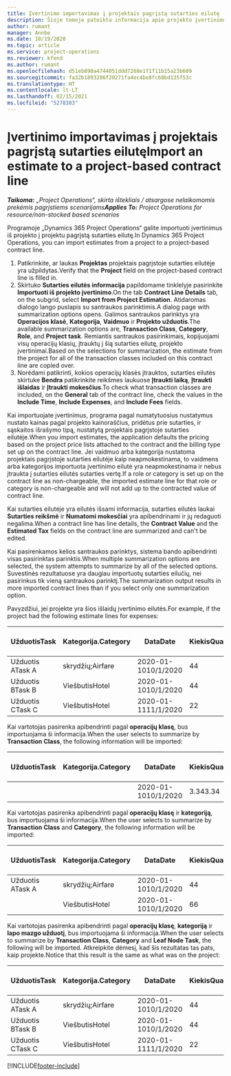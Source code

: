 ```yaml
---
title: Įvertinimo importavimas į projektais pagrįstą sutarties eilutę
description: Šioje temoje pateikta informacija apie projekto įvertinimų importavimą į sutarties eilutę.
author: rumant
manager: Annbe
ms.date: 10/19/2020
ms.topic: article
ms.service: project-operations
ms.reviewer: kfend
ms.author: rumant
ms.openlocfilehash: d51eb890a4744051ddd7268e1f1f11b15a23b609
ms.sourcegitcommit: fa32b1893286f20271fa4ec4be8fc68bd135f53c
ms.translationtype: HT
ms.contentlocale: lt-LT
ms.lasthandoff: 02/15/2021
ms.locfileid: "5278383"
---
```

# <a name="import-an-estimate-to-a-project-based-contract-line"></a><span data-ttu-id="6c149-103">Įvertinimo importavimas į projektais pagrįstą sutarties eilutę</span><span class="sxs-lookup"><span data-stu-id="6c149-103">Import an estimate to a project-based contract line</span></span>

<span data-ttu-id="6c149-104">_**Taikoma:** „Project Operations“, skirta ištekliais / atsargose nelaikomomis prekėmis pagrįstiems scenarijams_</span><span class="sxs-lookup"><span data-stu-id="6c149-104">_**Applies To:** Project Operations for resource/non-stocked based scenarios_</span></span>

<span data-ttu-id="6c149-105">Programoje „Dynamics 365 Project Operations“ galite importuoti įvertinimus iš projekto į projektu pagrįstą sutarties eilutę.</span><span class="sxs-lookup"><span data-stu-id="6c149-105">In Dynamics 365 Project Operations, you can import estimates from a project to a project-based contract line.</span></span>

1. <span data-ttu-id="6c149-106">Patikrinkite, ar laukas **Projektas** projektais pagrįstoje sutarties eilutėje yra užpildytas.</span><span class="sxs-lookup"><span data-stu-id="6c149-106">Verify that the **Project** field on the project-based contract line is filled in.</span></span>
2. <span data-ttu-id="6c149-107">Skirtuko **Sutarties eilutės informacija** papildomame tinklelyje pasirinkite **Importuoti iš projekto įvertinimo**.</span><span class="sxs-lookup"><span data-stu-id="6c149-107">On the tab **Contract Line Details** tab, on the subgrid, select **Import from Project Estimation**.</span></span> <span data-ttu-id="6c149-108">Atidaromas dialogo lango puslapis su santraukos parinktimis.</span><span class="sxs-lookup"><span data-stu-id="6c149-108">A dialog page with summarization options opens.</span></span> <span data-ttu-id="6c149-109">Galimos santraukos parinktys yra **Operacijos klasė**, **Kategorija**, **Vaidmuo** ir **Projekto užduotis**.</span><span class="sxs-lookup"><span data-stu-id="6c149-109">The available summarization options are, **Transaction Class**, **Category**, **Role**, and **Project task**.</span></span> <span data-ttu-id="6c149-110">Remiantis santraukos pasirinkimais, kopijuojami visų operacijų klasių, įtrauktų į šią sutarties eilutę, projekto įvertinimai.</span><span class="sxs-lookup"><span data-stu-id="6c149-110">Based on the selections for summarization, the estimate from the project for all of the transaction classes included on this contract line are copied over.</span></span> 
3. <span data-ttu-id="6c149-111">Norėdami patikrinti, kokios operacijų klasės įtrauktos, sutarties eilutės skirtuke **Bendra** patikrinkite reikšmes laukuose **Įtraukti laiką**, **Įtraukti išlaidas** ir **Įtraukti mokesčius**.</span><span class="sxs-lookup"><span data-stu-id="6c149-111">To check what transaction classes are included, on the **General** tab of the contract line, check the values in the **Include Time**, **Include Expenses**, and **Include Fees** fields.</span></span>

<span data-ttu-id="6c149-112">Kai importuojate įvertinimus, programa pagal numatytuosius nustatymus nustato kainas pagal projekto kainoraščius, pridėtus prie sutarties, ir sąskaitos išrašymo tipą, nustatytą projektais pagrįstoje sutarties eilutėje.</span><span class="sxs-lookup"><span data-stu-id="6c149-112">When you import estimates, the application defaults the pricing based on the project price lists attached to the contract and the billing type set up on the contract line.</span></span> <span data-ttu-id="6c149-113">Jei vaidmuo arba kategorija nustatoma projektais pagrįstoje sutarties eilutėje kaip neapmokestinama, to vaidmens arba kategorijos importuota įvertinimo eilutė yra neapmokestinama ir nebus įtraukta į sutarties eilutės sutarties vertę.</span><span class="sxs-lookup"><span data-stu-id="6c149-113">If a role or category is set up on the contract line as non-chargeable, the imported estimate line for that role or category is non-chargeable and will not add up to the contracted value of contract line.</span></span>

<span data-ttu-id="6c149-114">Kai sutarties eilutėje yra eilutės išsami informacija, sutarties eilutės laukai **Sutarties reikšmė** ir **Numatomi mokesčiai** yra apibendrinami ir jų redaguoti negalima.</span><span class="sxs-lookup"><span data-stu-id="6c149-114">When a contract line has line details, the **Contract Value** and the **Estimated Tax** fields on the contract line are summarized and can't be edited.</span></span>

<span data-ttu-id="6c149-115">Kai pasirenkamos kelios santraukos parinktys, sistema bando apibendrinti visas pasirinktas parinktis.</span><span class="sxs-lookup"><span data-stu-id="6c149-115">When multiple summarization options are selected, the system attempts to summarize by all of the selected options.</span></span> <span data-ttu-id="6c149-116">Suvestinės rezultatuose yra daugiau importuotų sutarties eilučių, nei pasirinkus tik vieną santraukos parinktį.</span><span class="sxs-lookup"><span data-stu-id="6c149-116">The summarization output results in more imported contract lines than if you select only one summarization option.</span></span>

<span data-ttu-id="6c149-117">Pavyzdžiui, jei projekte yra šios išlaidų įvertinimo eilutės.</span><span class="sxs-lookup"><span data-stu-id="6c149-117">For example, if the project had the following estimate lines for expenses:</span></span>

| <span data-ttu-id="6c149-118">Užduotis</span><span class="sxs-lookup"><span data-stu-id="6c149-118">Task</span></span> | <span data-ttu-id="6c149-119">Kategorija.</span><span class="sxs-lookup"><span data-stu-id="6c149-119">Category</span></span> | <span data-ttu-id="6c149-120">Data</span><span class="sxs-lookup"><span data-stu-id="6c149-120">Date</span></span> | <span data-ttu-id="6c149-121">Kiekis</span><span class="sxs-lookup"><span data-stu-id="6c149-121">Quantity</span></span> | <span data-ttu-id="6c149-122">Vieneto kaina</span><span class="sxs-lookup"><span data-stu-id="6c149-122">Unit price</span></span> | <span data-ttu-id="6c149-123">Suma</span><span class="sxs-lookup"><span data-stu-id="6c149-123">Amount</span></span> |
| --- | --- | --- | --- | --- | --- |
| <span data-ttu-id="6c149-124">Užduotis A</span><span class="sxs-lookup"><span data-stu-id="6c149-124">Task A</span></span> | <span data-ttu-id="6c149-125">skrydžių;</span><span class="sxs-lookup"><span data-stu-id="6c149-125">Airfare</span></span> | <span data-ttu-id="6c149-126">2020-01-10</span><span class="sxs-lookup"><span data-stu-id="6c149-126">10/1/2020</span></span> | <span data-ttu-id="6c149-127">4</span><span class="sxs-lookup"><span data-stu-id="6c149-127">4</span></span> | <span data-ttu-id="6c149-128">400</span><span class="sxs-lookup"><span data-stu-id="6c149-128">400</span></span> | <span data-ttu-id="6c149-129">1600</span><span class="sxs-lookup"><span data-stu-id="6c149-129">1600</span></span> |
| <span data-ttu-id="6c149-130">Užduotis B</span><span class="sxs-lookup"><span data-stu-id="6c149-130">Task B</span></span> | <span data-ttu-id="6c149-131">Viešbutis</span><span class="sxs-lookup"><span data-stu-id="6c149-131">Hotel</span></span> | <span data-ttu-id="6c149-132">2020-01-10</span><span class="sxs-lookup"><span data-stu-id="6c149-132">10/1/2020</span></span> | <span data-ttu-id="6c149-133">4</span><span class="sxs-lookup"><span data-stu-id="6c149-133">4</span></span> | <span data-ttu-id="6c149-134">Virš 200</span><span class="sxs-lookup"><span data-stu-id="6c149-134">200</span></span> | <span data-ttu-id="6c149-135">800</span><span class="sxs-lookup"><span data-stu-id="6c149-135">800</span></span> |
| <span data-ttu-id="6c149-136">Užduotis C</span><span class="sxs-lookup"><span data-stu-id="6c149-136">Task C</span></span> | <span data-ttu-id="6c149-137">Viešbutis</span><span class="sxs-lookup"><span data-stu-id="6c149-137">Hotel</span></span> | <span data-ttu-id="6c149-138">2020-01-11</span><span class="sxs-lookup"><span data-stu-id="6c149-138">11/1/2020</span></span> | <span data-ttu-id="6c149-139">2</span><span class="sxs-lookup"><span data-stu-id="6c149-139">2</span></span> | <span data-ttu-id="6c149-140">Virš 200</span><span class="sxs-lookup"><span data-stu-id="6c149-140">200</span></span> | <span data-ttu-id="6c149-141">400</span><span class="sxs-lookup"><span data-stu-id="6c149-141">400</span></span> |

<span data-ttu-id="6c149-142">Kai vartotojas pasirenka apibendrinti pagal **operacijų klasę**, bus importuojama ši informacija.</span><span class="sxs-lookup"><span data-stu-id="6c149-142">When the user selects to summarize by **Transaction Class**, the following information will be imported:</span></span>

| <span data-ttu-id="6c149-143">Užduotis</span><span class="sxs-lookup"><span data-stu-id="6c149-143">Task</span></span> | <span data-ttu-id="6c149-144">Kategorija.</span><span class="sxs-lookup"><span data-stu-id="6c149-144">Category</span></span> | <span data-ttu-id="6c149-145">Data</span><span class="sxs-lookup"><span data-stu-id="6c149-145">Date</span></span> | <span data-ttu-id="6c149-146">Kiekis</span><span class="sxs-lookup"><span data-stu-id="6c149-146">Quantity</span></span> | <span data-ttu-id="6c149-147">Vieneto kaina</span><span class="sxs-lookup"><span data-stu-id="6c149-147">Unit price</span></span> | <span data-ttu-id="6c149-148">Suma</span><span class="sxs-lookup"><span data-stu-id="6c149-148">Amount</span></span> |
| --- | --- | --- | --- | --- | --- |
| &nbsp;  | &nbsp;  | <span data-ttu-id="6c149-149">2020-01-10</span><span class="sxs-lookup"><span data-stu-id="6c149-149">10/1/2020</span></span> | <span data-ttu-id="6c149-150">3.34</span><span class="sxs-lookup"><span data-stu-id="6c149-150">3.34</span></span> | <span data-ttu-id="6c149-151">840</span><span class="sxs-lookup"><span data-stu-id="6c149-151">840</span></span> | <span data-ttu-id="6c149-152">2800</span><span class="sxs-lookup"><span data-stu-id="6c149-152">2800</span></span> |

<span data-ttu-id="6c149-153">Kai vartotojas pasirenka apibendrinti pagal **operacijų klasę** ir **kategoriją**, bus importuojama ši informacija.</span><span class="sxs-lookup"><span data-stu-id="6c149-153">When the user selects to summarize by **Transaction Class** and **Category**, the following information will be imported:</span></span>

| <span data-ttu-id="6c149-154">Užduotis</span><span class="sxs-lookup"><span data-stu-id="6c149-154">Task</span></span> | <span data-ttu-id="6c149-155">Kategorija.</span><span class="sxs-lookup"><span data-stu-id="6c149-155">Category</span></span> | <span data-ttu-id="6c149-156">Data</span><span class="sxs-lookup"><span data-stu-id="6c149-156">Date</span></span> | <span data-ttu-id="6c149-157">Kiekis</span><span class="sxs-lookup"><span data-stu-id="6c149-157">Quantity</span></span> | <span data-ttu-id="6c149-158">Vieneto kaina</span><span class="sxs-lookup"><span data-stu-id="6c149-158">Unit price</span></span> | <span data-ttu-id="6c149-159">Suma</span><span class="sxs-lookup"><span data-stu-id="6c149-159">Amount</span></span> |
| --- | --- | --- | --- | --- | --- |
| <span data-ttu-id="6c149-160">Užduotis A</span><span class="sxs-lookup"><span data-stu-id="6c149-160">Task A</span></span> | <span data-ttu-id="6c149-161">skrydžių;</span><span class="sxs-lookup"><span data-stu-id="6c149-161">Airfare</span></span> | <span data-ttu-id="6c149-162">2020-01-10</span><span class="sxs-lookup"><span data-stu-id="6c149-162">10/1/2020</span></span> | <span data-ttu-id="6c149-163">4</span><span class="sxs-lookup"><span data-stu-id="6c149-163">4</span></span> | <span data-ttu-id="6c149-164">400</span><span class="sxs-lookup"><span data-stu-id="6c149-164">400</span></span> | <span data-ttu-id="6c149-165">1600</span><span class="sxs-lookup"><span data-stu-id="6c149-165">1600</span></span> |
| &nbsp;  | <span data-ttu-id="6c149-166">Viešbutis</span><span class="sxs-lookup"><span data-stu-id="6c149-166">Hotel</span></span> | <span data-ttu-id="6c149-167">2020-01-10</span><span class="sxs-lookup"><span data-stu-id="6c149-167">10/1/2020</span></span> | <span data-ttu-id="6c149-168">6</span><span class="sxs-lookup"><span data-stu-id="6c149-168">6</span></span> | <span data-ttu-id="6c149-169">Virš 200</span><span class="sxs-lookup"><span data-stu-id="6c149-169">200</span></span> | <span data-ttu-id="6c149-170">1200</span><span class="sxs-lookup"><span data-stu-id="6c149-170">1200</span></span> |

<span data-ttu-id="6c149-171">Kai vartotojas pasirenka apibendrinti pagal **operacijų klasę**, **kategoriją** ir **lapo mazgo užduotį**, bus importuojama ši informacija.</span><span class="sxs-lookup"><span data-stu-id="6c149-171">When the user selects to summarize by **Transaction Class**, **Category** and **Leaf Node Task**, the following will be imported.</span></span> <span data-ttu-id="6c149-172">Atkreipkite dėmesį, kad šis rezultatas tas pats, kaip projekte.</span><span class="sxs-lookup"><span data-stu-id="6c149-172">Notice that this result is the same as what was on the project:</span></span>

| <span data-ttu-id="6c149-173">Užduotis</span><span class="sxs-lookup"><span data-stu-id="6c149-173">Task</span></span> | <span data-ttu-id="6c149-174">Kategorija.</span><span class="sxs-lookup"><span data-stu-id="6c149-174">Category</span></span> | <span data-ttu-id="6c149-175">Data</span><span class="sxs-lookup"><span data-stu-id="6c149-175">Date</span></span> | <span data-ttu-id="6c149-176">Kiekis</span><span class="sxs-lookup"><span data-stu-id="6c149-176">Quantity</span></span> | <span data-ttu-id="6c149-177">Vieneto kaina</span><span class="sxs-lookup"><span data-stu-id="6c149-177">Unit price</span></span> | <span data-ttu-id="6c149-178">Suma</span><span class="sxs-lookup"><span data-stu-id="6c149-178">Amount</span></span> |
| --- | --- | --- | --- | --- | --- |
| <span data-ttu-id="6c149-179">Užduotis A</span><span class="sxs-lookup"><span data-stu-id="6c149-179">Task A</span></span> | <span data-ttu-id="6c149-180">skrydžių;</span><span class="sxs-lookup"><span data-stu-id="6c149-180">Airfare</span></span> | <span data-ttu-id="6c149-181">2020-01-10</span><span class="sxs-lookup"><span data-stu-id="6c149-181">10/1/2020</span></span> | <span data-ttu-id="6c149-182">4</span><span class="sxs-lookup"><span data-stu-id="6c149-182">4</span></span> | <span data-ttu-id="6c149-183">400</span><span class="sxs-lookup"><span data-stu-id="6c149-183">400</span></span> | <span data-ttu-id="6c149-184">1600</span><span class="sxs-lookup"><span data-stu-id="6c149-184">1600</span></span> |
| <span data-ttu-id="6c149-185">Užduotis B</span><span class="sxs-lookup"><span data-stu-id="6c149-185">Task B</span></span> | <span data-ttu-id="6c149-186">Viešbutis</span><span class="sxs-lookup"><span data-stu-id="6c149-186">Hotel</span></span> | <span data-ttu-id="6c149-187">2020-01-10</span><span class="sxs-lookup"><span data-stu-id="6c149-187">10/1/2020</span></span> | <span data-ttu-id="6c149-188">4</span><span class="sxs-lookup"><span data-stu-id="6c149-188">4</span></span> | <span data-ttu-id="6c149-189">Virš 200</span><span class="sxs-lookup"><span data-stu-id="6c149-189">200</span></span> | <span data-ttu-id="6c149-190">800</span><span class="sxs-lookup"><span data-stu-id="6c149-190">800</span></span> |
| <span data-ttu-id="6c149-191">Užduotis C</span><span class="sxs-lookup"><span data-stu-id="6c149-191">Task C</span></span> | <span data-ttu-id="6c149-192">Viešbutis</span><span class="sxs-lookup"><span data-stu-id="6c149-192">Hotel</span></span> | <span data-ttu-id="6c149-193">2020-01-11</span><span class="sxs-lookup"><span data-stu-id="6c149-193">11/1/2020</span></span> | <span data-ttu-id="6c149-194">2</span><span class="sxs-lookup"><span data-stu-id="6c149-194">2</span></span> | <span data-ttu-id="6c149-195">Virš 200</span><span class="sxs-lookup"><span data-stu-id="6c149-195">200</span></span> | <span data-ttu-id="6c149-196">400</span><span class="sxs-lookup"><span data-stu-id="6c149-196">400</span></span> |


[!INCLUDE[footer-include](../includes/footer-banner.md)]